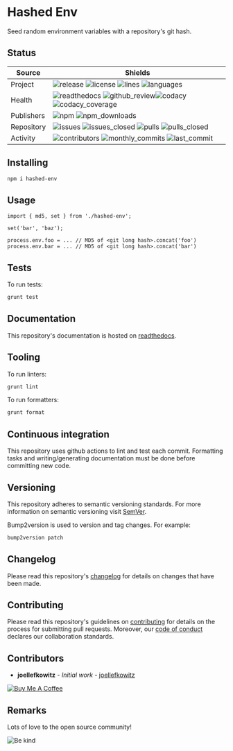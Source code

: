 # Hashed Env

Seed random environment variables with a repository's git hash.

## Status

| Source     | Shields                                                                                                                                      |
| ---------- | -------------------------------------------------------------------------------------------------------------------------------------------- |
| Project    | ![release][release_shield] ![license][license_shield] ![lines][lines_shield] ![languages][languages_shield]                                  |
| Health     | ![readthedocs][readthedocs_shield] ![github_review][github_review_shield]![codacy][codacy_shield] ![codacy_coverage][codacy_coverage_shield] |
| Publishers | ![npm][npm_shield] ![npm_downloads][npm_downloads_shield]                                                                                    |
| Repository | ![issues][issues_shield] ![issues_closed][issues_closed_shield] ![pulls][pulls_shield] ![pulls_closed][pulls_closed_shield]                  |
| Activity   | ![contributors][contributors_shield] ![monthly_commits][monthly_commits_shield] ![last_commit][last_commit_shield]                           |

## Installing

```bash
npm i hashed-env
```

## Usage

```
import { md5, set } from './hashed-env';

set('bar', 'baz');

process.env.foo = ... // MD5 of <git long hash>.concat('foo')
process.env.bar = ... // MD5 of <git long hash>.concat('bar')
```

## Tests

To run tests:

```bash
grunt test
```

## Documentation

This repository's documentation is hosted on [readthedocs][readthedocs].

## Tooling

To run linters:

```bash
grunt lint
```

To run formatters:

```bash
grunt format
```

## Continuous integration

This repository uses github actions to lint and test each commit. Formatting tasks and writing/generating documentation must be done before committing new code.

## Versioning

This repository adheres to semantic versioning standards.
For more information on semantic versioning visit [SemVer][semver].

Bump2version is used to version and tag changes.
For example:

```bash
bump2version patch
```

## Changelog

Please read this repository's [changelog](CHANGELOG.md) for details on changes that have been made.

## Contributing

Please read this repository's guidelines on [contributing](CONTRIBUTING.md) for details on the process for submitting pull requests. Moreover, our [code of conduct](CODE_OF_CONDUCT.md) declares our collaboration standards.

## Contributors

- **joellefkowitz** - _Initial work_ - [joellefkowitz][author]

[![Buy Me A Coffee][coffee_button]][author_coffee]

## Remarks

Lots of love to the open source community!

![Be kind][be_kind]

<!-- Project links -->

[readthedocs]: https://hashed-env.readthedocs.io/en/latest/

<!-- External links -->

[semver]: http://semver.org/
[be_kind]: https://media.giphy.com/media/osAcIGTSyeovPq6Xph/giphy.gif

<!-- Contributor links -->

[author]: https://github.com/joellefkowitz
[author_coffee]: https://www.buymeacoffee.com/joellefkowitz
[coffee_button]: https://cdn.buymeacoffee.com/buttons/default-blue.png

<!-- Project shields -->

[release_shield]: https://img.shields.io/github/v/tag/joellefkowitz/hashed-env
[license_shield]: https://img.shields.io/github/license/joellefkowitz/hashed-env
[lines_shield]: https://img.shields.io/tokei/lines/github/joellefkowitz/hashed-env
[languages_shield]: https://img.shields.io/github/languages/count/joellefkowitz/hashed-env

<!-- Health shields -->

[readthedocs_shield]: https://img.shields.io/readthedocs/hashed-env
[github_review_shield]: https://img.shields.io/github/workflow/status/JoelLefkowitz/hashed-env/Review
[codacy_shield]: https://img.shields.io/codacy/grade/14dda3ed73cc47cca315d9582ce93fb7
[codacy_coverage_shield]: https://img.shields.io/codacy/coverage/14dda3ed73cc47cca315d9582ce93fb7

<!-- Publishers shields -->

[npm_shield]: https://img.shields.io/npm/v/hashed-env
[npm_downloads_shield]: https://img.shields.io/npm/dw/hashed-env

<!-- Repository shields -->

[issues_shield]: https://img.shields.io/github/issues/joellefkowitz/hashed-env
[issues_closed_shield]: https://img.shields.io/github/issues-closed/joellefkowitz/hashed-env
[pulls_shield]: https://img.shields.io/github/issues-pr/joellefkowitz/hashed-env
[pulls_closed_shield]: https://img.shields.io/github/issues-pr-closed/joellefkowitz/hashed-env

<!-- Activity shields -->

[contributors_shield]: https://img.shields.io/github/contributors/joellefkowitz/hashed-env
[monthly_commits_shield]: https://img.shields.io/github/commit-activity/m/joellefkowitz/hashed-env
[last_commit_shield]: https://img.shields.io/github/last-commit/joellefkowitz/hashed-env
